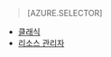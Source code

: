 > [AZURE.SELECTOR]
- [클래식](../articles/virtual-machines/virtual-machines-linux-classic-troubleshoot-deployment-new-vm.md)
- [리소스 관리자](../articles/virtual-machines/virtual-machines-linux-troubleshoot-deployment-new-vm.md)
